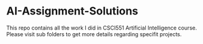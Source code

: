 # AI-Assignment-Solutions
This repo contains all the work I did in CSCI551 Artificial Intelligence course.
Please visit sub folders to get more details regarding specifit projects.
